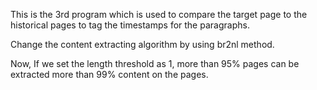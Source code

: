 This is the 3rd program which is used to compare the target page to the historical pages to tag the timestamps for the paragraphs.


Change the content extracting algorithm by using br2nl method.


Now, If we set the length threshold as 1, more than 95% pages can be extracted more than 99% content on the pages.
